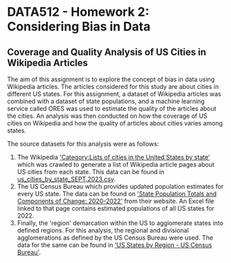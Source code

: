 # DATA512 - Homework 2: Considering Bias in Data
## Coverage and Quality Analysis of US Cities in Wikipedia Articles

The aim of this assignment is to explore the concept of bias in data using Wikipedia articles. The articles considered for this study are about cities in different US states. For this assignment, a dataset of Wikipedia articles was combined with a dataset of state populations, and a machine learning service called ORES was used to estimate the quality of the articles about the cities. An analysis was then conducted on how the coverage of US cities on Wikipedia and how the quality of articles about cities varies among states.

The source datasets for this analysis were as follows:
1. The Wikipedia ['Category:Lists of cities in the United States by state'](https://en.wikipedia.org/wiki/Category:Lists_of_cities_in_the_United_States_by_state) which was crawled to generate a list of Wikipedia article pages about US cities from each state. This data can be found in [us_cities_by_state_SEPT.2023.csv](https://drive.google.com/file/d/1khouDmMaZyKo0y5WkFj4lu7g8o35x_98/view?usp=sharing).
2. The US Census Bureau which provides updated population estimates for every US state. The data can be found on ['State Population Totals and Components of Change: 2020-2022'](https://www.census.gov/data/tables/time-series/demo/popest/2020s-state-total.html) from their website. An Excel file linked to that page contains estimated populations of all US states for 2022. 
3. Finally, the 'region' demarcation within the US to agglomerate states into defined regions. For this analysis, the regional and divisional agglomerations as defined by the US Census Bureau were used. The data for the same can be found in ['US States by Region - US Census Bureau'](https://docs.google.com/spreadsheets/d/14Sjfd_u_7N9SSyQ7bmxfebF_2XpR8QamvmNntKDIQB0/edit?usp=sharing).
